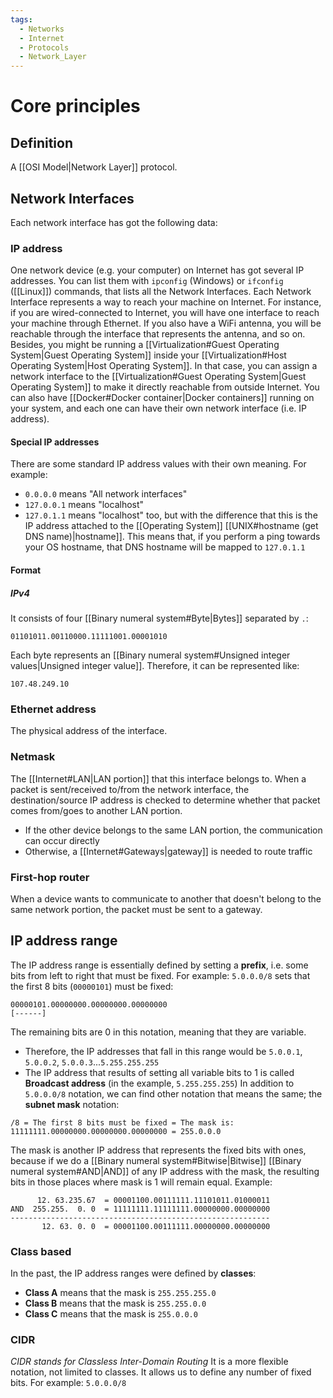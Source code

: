 ```yaml
---
tags:
  - Networks
  - Internet
  - Protocols
  - Network_Layer
---
```

# Core principles
## Definition
A [[OSI Model|Network Layer]] protocol.
## Network Interfaces
Each network interface has got the following data:
### IP address
One network device (e.g. your computer) on Internet has got several IP addresses. You can list them with ```ipconfig``` (Windows) or ```ifconfig``` ([[Linux]]) commands, that lists all the Network Interfaces.
Each Network Interface represents a way to reach your machine on Internet.
For instance, if you are wired-connected to Internet, you will have one interface to reach your machine through Ethernet. If you also have a WiFi antenna, you will be reachable through the interface that represents the antenna, and so on. Besides, you might be running a [[Virtualization#Guest Operating System|Guest Operating System]] inside your [[Virtualization#Host Operating System|Host Operating System]]. In that case, you can assign a network interface to the [[Virtualization#Guest Operating System|Guest Operating System]] to make it directly reachable from outside Internet. You can also have [[Docker#Docker container|Docker containers]] running on your system, and each one can have their own network interface (i.e. IP address).
#### Special IP addresses
There are some standard IP address values with their own meaning. For example:
- `0.0.0.0` means "All network interfaces"
- `127.0.0.1` means "localhost"
- `127.0.1.1` means "localhost" too, but with the difference that this is the IP address attached to the [[Operating System]] [[UNIX#hostname (get DNS name)|hostname]]. This means that, if you perform a ping towards your OS hostname, that DNS hostname will be mapped to `127.0.1.1`
#### Format
##### IPv4
It consists of four [[Binary numeral system#Byte|Bytes]] separated by ```.```:
```
01101011.00110000.11111001.00001010
```
Each byte represents an [[Binary numeral system#Unsigned integer values|Unsigned integer value]]. Therefore, it can be represented like:
```
107.48.249.10
```
### Ethernet address
The physical address of the interface.
### Netmask
The [[Internet#LAN|LAN portion]] that this interface belongs to. When a packet is sent/received to/from the network interface, the destination/source IP address is checked to determine whether that packet comes from/goes to another LAN portion.
- If the other device belongs to the same LAN portion, the communication can occur directly
- Otherwise, a [[Internet#Gateways|gateway]] is needed to route traffic
### First-hop router
When a device wants to communicate to another that doesn't belong to the same network portion, the packet must be sent to a gateway.
## IP address range
The IP address range is essentially defined by setting a **prefix**, i.e. some bits from left to right that must be fixed. For example:
`5.0.0.0/8` sets that the first 8 bits (`00000101`) must be fixed:
```
00000101.00000000.00000000.00000000
[------]
```
The remaining bits are 0 in this notation, meaning that they are variable.
- Therefore, the IP addresses that fall in this range would be `5.0.0.1`, `5.0.0.2`, `5.0.0.3`...`5.255.255.255`
- The IP address that results of setting all variable bits to 1 is called **Broadcast address** (in the example, `5.255.255.255`)
In addition to `5.0.0.0/8` notation, we can find other notation that means the same; the **subnet mask** notation:
```
/8 = The first 8 bits must be fixed = The mask is:
11111111.00000000.00000000.00000000 = 255.0.0.0
```
The mask is another IP address that represents the fixed bits with ones, because if we do a [[Binary numeral system#Bitwise|Bitwise]] [[Binary numeral system#AND|AND]] of any IP address with the mask, the resulting bits in those places where mask is 1 will remain equal. Example:
```
      12. 63.235.67  = 00001100.00111111.11101011.01000011
AND  255.255.  0. 0  = 11111111.11111111.00000000.00000000
----------------------------------------------------------
       12. 63. 0. 0  = 00001100.00111111.00000000.00000000
```
### Class based
In the past, the IP address ranges were defined by **classes**:
- **Class A** means that the mask is `255.255.255.0`
- **Class B** means that the mask is `255.255.0.0`
- **Class C** means that the mask is `255.0.0.0`
### CIDR
_CIDR stands for Classless Inter-Domain Routing_
It is a more flexible notation, not limited to classes. It allows us to define any number of fixed bits. For example:
`5.0.0.0/8`